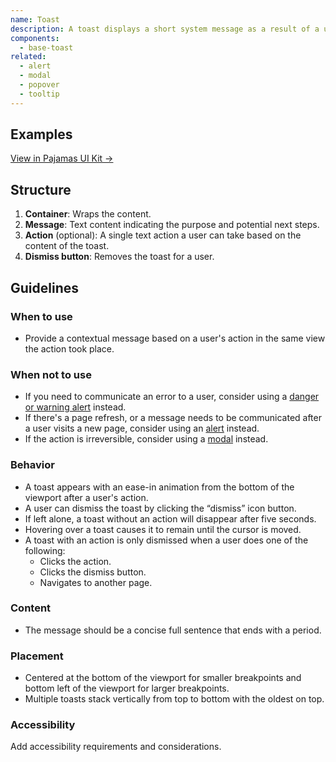 ```yaml
---
name: Toast
description: A toast displays a short system message as a result of a user's action.
components:
  - base-toast
related:
  - alert
  - modal
  - popover
  - tooltip
---
```


## Examples

<story-viewer component="base-toast" title="Toast" iframe-padding="1rem 1rem 120px 1rem"></story-viewer>

<story-viewer component="base-toast" story="with-actions" title="With action" iframe-padding="1rem 1rem 120px 1rem"></story-viewer>

<story-viewer component="base-toast" story="with-long-content" title="With long content" args-action="false" iframe-padding="1rem 1rem 240px 1rem"></story-viewer>

[View in Pajamas UI Kit →](https://www.figma.com/file/qEddyqCrI7kPSBjGmwkZzQ/%F0%9F%93%99-Component-library?type=design&node-id=425-139&mode=design)

## Structure

<figure-img alt="Numbered diagram of a toast structure" label="Toast structure" src="/img/toast-structure.svg"></figure-img>

1. **Container**: Wraps the content.
1. **Message**: Text content indicating the purpose and potential next steps.
1. **Action** (optional): A single text action a user can take based on the content of the toast.
1. **Dismiss button**: Removes the toast for a user.

## Guidelines

### When to use

- Provide a contextual message based on a user's action in the same view the action took place.

### When not to use

- If you need to communicate an error to a user, consider using a [danger or warning alert](/components/alert#variants) instead.
- If there's a page refresh, or a message needs to be communicated after a user visits a new page, consider using an [alert](/components/alert) instead.
- If the action is irreversible, consider using a [modal](/components/modal) instead.

### Behavior

- A toast appears with an ease-in animation from the bottom of the viewport after a user's action.
- A user can dismiss the toast by clicking the “dismiss” icon button.
- If left alone, a toast without an action will disappear after five seconds.
- Hovering over a toast causes it to remain until the cursor is moved.
- A toast with an action is only dismissed when a user does one of the following:
  - Clicks the action.
  - Clicks the dismiss button.
  - Navigates to another page.

### Content

- The message should be a concise full sentence that ends with a period.

### Placement

- Centered at the bottom of the viewport for smaller breakpoints and bottom left of the viewport for larger breakpoints.
- Multiple toasts stack vertically from top to bottom with the oldest on top.

### Accessibility

<todo>Add accessibility requirements and considerations.</todo>
